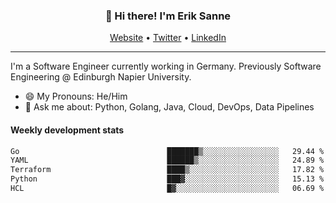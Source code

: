 <h3 align="center">👋 Hi there! I'm Erik Sanne</h3>
<p align="center">
  <a href="https://eriksanne.com">Website</a> •
  <a href="https://twitter.com/ErikKonradSanne">Twitter</a> •
  <a href="https://www.linkedin.com/in/eriksanne/">LinkedIn</a>
</p>

---
I'm a Software Engineer currently working in Germany. Previously Software Engineering @ Edinburgh Napier University.

- 😄 My Pronouns: He/Him
- 💬 Ask me about: Python, Golang, Java, Cloud, DevOps, Data Pipelines

<h4>Weekly development stats</h4>
<!--START_SECTION:waka-->

```txt
Go                                 ███████▒░░░░░░░░░░░░░░░░░   29.44 %
YAML                               ██████▒░░░░░░░░░░░░░░░░░░   24.89 %
Terraform                          ████▒░░░░░░░░░░░░░░░░░░░░   17.82 %
Python                             ███▓░░░░░░░░░░░░░░░░░░░░░   15.13 %
HCL                                █▓░░░░░░░░░░░░░░░░░░░░░░░   06.69 %
```

<!--END_SECTION:waka-->
